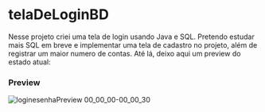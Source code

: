 # telaDeLoginBD
Nesse projeto criei uma tela de login usando Java e SQL.
Pretendo estudar mais SQL em breve e implementar uma tela de cadastro no projeto, além de registrar um maior numero de contas. Até lá, deixo aqui um preview do estado atual:

### Preview
 
![loginesenhaPreview 00_00_00-00_00_30](https://user-images.githubusercontent.com/107978547/223845877-ec614302-c7c2-45c9-9408-6345d5c355cc.gif)
